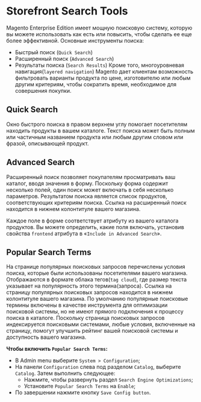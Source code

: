 # Storefront Search Tools
Magento Enterprise Edition имеет мощную поисковую систему, которую вы можете использовать как есть или повысить, чтобы сделать ее 
еще более эффективной. Основные инструменты поиска:
* Быстрый поиск (`Quick Search`)
* Расширенный поиск (`Advanced Search`)
* Результаты поиска (`Search Results`)
Кроме того, многоуровневая навигация(`layered navigation`) Magento дает клиентам возможность фильтровать варианты продукта по цене, 
изготовителю или любым другим критериям, чтобы сократить время, необходимое для совершения покупки.

## Quick Search
Окно быстрого поиска в правом верхнем углу помогает посетителям находить продукты в вашем каталоге. Текст поиска может быть 
полным или частичным названием продукта или любым другим словом или фразой, описывающей продукт.


## Advanced Search
Расширенный поиск позволяет покупателям просматривать ваш каталог, вводя значения в форму. Поскольку форма содержит несколько полей, 
один поиск может включать в себя несколько параметров. Результатом поиска является список продуктов, соответствующих критериям поиска. 
Ссылка на расширенный поиск находится в нижнем колонтитуле вашего магазина.  

Каждое поле в форме соответствует атрибуту из вашего каталога продуктов. Вы можете определить, какие поля включать, установив свойства 
`frontend` атрибута в «`Include in Advanced Search`».


## Popular Search Terms
На странице популярных поисковых запросов перечислены условия поиска, которые были использованы посетителями вашего магазина. Отображаются в формате 
облака тегов(`tag cloud`), где размер текста указывает на популярность этого термина(запроса). Ссылка на страницу популярных поисковых запросов 
находится в нижнем колонтитуле вашего магазина. По умолчанию популярные поисковые термины включены в качестве инструмента для оптимизации поисковой системы, 
но не имеют прямого подключения к процессу поиска в каталоге. Поскольку страница поисковых запросов индексируется поисковыми системами, 
любые условия, включенные на страницу, помогут улучшить рейтинг вашей поисковой системы и доступность вашего магазина.

__Чтобы включить `Popular Search Terms`:__
* В Admin menu выберите `System > Configuration`;
* На панели `Configuration` слева под разделом `Catalog`, выберите `Catalog`. Затем выполнить следующее:
  * Нажмите, чтобы развернуть раздел `Search Engine Optimizations`;
  * Установите `Popular Search Terms` на `Enable`;
* По завершении нажмите кнопку `Save Config button`.
